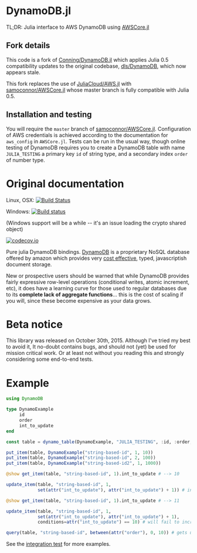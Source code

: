 # DynamoDB.jl

TL;DR: Julia interface to AWS DynamoDB using [AWSCore.jl](https://github.com/samoconnor/AWSCore.jl)

## Fork details

This code is a fork of [Conning/DynamoDB.jl](https://github.com/Conning/DynamoDB.jl)
which applies Julia 0.5 compatibility updates to the original codebase,
[dls/DynamoDB](https://github.com/dls/DynamoDB.jl), which now appears stale.

This fork replaces the use of [JuliaCloud/AWS.jl](https://github.com/JuliaCloud/AWS.jl)
with [samoconnor/AWSCore.jl](https://github.com/samoconnor/AWSCore.jl) whose
master branch is fully compatible with Julia 0.5.

## Installation and testing

You will require the `master` branch of [samoconnor/AWSCore.jl](https://github.com/samoconnor/AWSCore.jl).
Configuration of AWS credentials is achieved according to the documentation for
`aws_config` in `AWSCore.jl`. Tests can be run in the usual way, though online
testing of DynamoDB requires you to create a DynamoDB table with name `JULIA_TESTING`
a primary key `id` of string type, and a secondary index `order` of number type.

# Original documentation

Linux, OSX: [![Build Status](https://travis-ci.org/dls/DynamoDB.jl.svg?branch=master)](https://travis-ci.org/dls/DynamoDB.jl)

Windows: [![Build status](https://ci.appveyor.com/api/projects/status/qwlfcnnx0i1cti11?svg=true)](https://ci.appveyor.com/project/dls/dynamodb-jl)

(Windows support will be a while -- it's an issue loading the crypto shared object)

[![codecov.io](http://codecov.io/github/dls/DynamoDB.jl/coverage.svg?branch=master)](http://codecov.io/github/dls/DynamoDB.jl?branch=master)

Pure julia DynamoDB
bindings. [DynamoDB](https://aws.amazon.com/dynamodb/details/) is a
proprietary NoSQL database offered by amazon which provides very [cost
effective](https://aws.amazon.com/dynamodb/pricing/), typed,
javascriptish document storage.

New or prospective users should be warned that while DynamoDB provides
fairly expressive row-level operations (conditional writes, atomic
increment, etc), it does have a learning curve for those used to
regular databases due to its **complete lack of aggregate
functions**... this is the cost of scaling if you will, since these
become expensive as your data grows.

# Beta notice

This library was released on October 30th, 2015. Although I've tried
my best to avoid it, It no-doubt contains bugs, and should not (yet)
be used for mission critical work. Or at least not without you reading
this and strongly considering some end-to-end tests.

# Example

```julia
using DynamoDB

type DynamoExample
     id
     order
     int_to_update
end

const table = dynamo_table(DynamoExample, "JULIA_TESTING", :id, :order; env=env)

put_item(table, DynamoExample("string-based-id", 1, 10))
put_item(table, DynamoExample("string-based-id", 2, 100))
put_item(table, DynamoExample("string-based-id2", 1, 1000))

@show get_item(table, "string-based-id", 1).int_to_update # --> 10

update_item(table, "string-based-id", 1,
            set(attr("int_to_update"), attr("int_to_update") + 1)) # increments int_to_update

@show get_item(table, "string-based-id", 1).int_to_update # --> 11

update_item(table, "string-based-id", 1,
            set(attr("int_to_update"), attr("int_to_update") + 1),
            conditions=attr("int_to_update") == 10) # will fail to increment -- int_to_upate is 11

query(table, "string-based-id", between(attr("order"), 0, 10)) # gets us those first two elements
```

See the [integration
test](https://github.com/dls/DynamoDB.jl/blob/master/test/integration_tests.jl)
for more examples.
